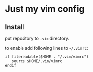 Just my vim config
==================

Install
-------

put repository to `.vim` directory.

to enable add following lines to `~/.vimrc`:

    if filereadable($HOME . "/.vim/vimrc")
       source $HOME/.vim/vimrc
    endif
